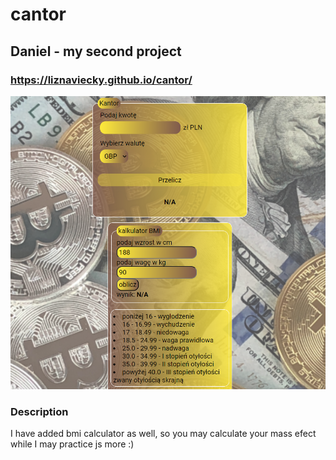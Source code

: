 # cantor
## Daniel - my second project
### https://liznaviecky.github.io/cantor/
![](images/cantor.png)
### Description 
I have added bmi calculator as well, so you may calculate your mass efect while I may practice js more :) 
